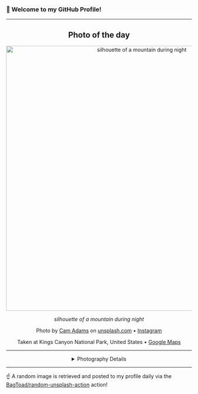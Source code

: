 ### 👋 Welcome to my GitHub Profile!

----
<div align="center">

## Photo of the day
  
  <a href="https://unsplash.com/photos/silhouette-of-a-mountain-during-night-Z7JQDDiz3_8"><img width="720" src="https://images.unsplash.com/photo-1444424050109-31f057e1e858?crop=entropy&cs=tinysrgb&fit=max&fm=jpg&ixid=M3w1OTQ0OTd8MHwxfHJhbmRvbXx8fHx8fHx8fDE3NTQ3MTk4Mjd8&ixlib=rb-4.1.0&q=80&w=1080" alt="silhouette of a mountain during night"></a>
  
  <em>silhouette of a mountain during night</em>
  
  <em></em>

  Photo by [Cam Adams](null) on [unsplash.com](https://unsplash.com/) • [Instagram](https://instagram.com/camadams42)
  
  Taken at Kings Canyon National Park, United States • [Google Maps](https://www.google.com/maps/search/?api=1&query=36.7999922,-118.5500469)
  
  ---
  
<details>
<summary>Photography Details</summary>
  
| Parameter     | Value |
| ------------- | ----- |
| Camera Model  | NIKON D3200 |
| Exposure Time | 20 |
| Aperture      | 3.5 |
| Focal Length  | 18.0 |
| ISO           | 1600 |
| Location      | Kings Canyon National Park, United States (United States) |
| Coordinates   | Latitude 36.7999922, Longitude -118.5500469 |

</details>

</div>

----

☝️ A random image is retrieved and posted to my profile daily via the [BagToad/random-unsplash-action](https://github.com/BagToad/random-unsplash-action) action!
